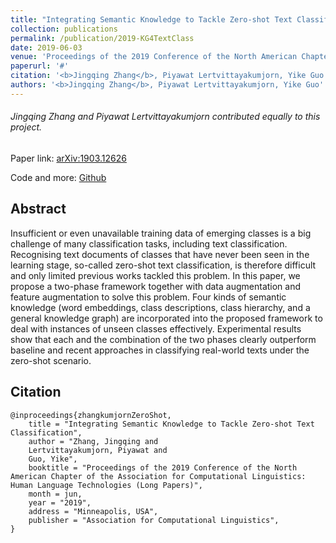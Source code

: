 ```yaml
---
title: "Integrating Semantic Knowledge to Tackle Zero-shot Text Classification"
collection: publications
permalink: /publication/2019-KG4TextClass
date: 2019-06-03
venue: 'Proceedings of the 2019 Conference of the North American Chapter of the Association for Computational Linguistics: Human Language Technologies (NAACL-HLT)'
paperurl: '#'
citation: '<b>Jingqing Zhang</b>, Piyawat Lertvittayakumjorn, Yike Guo. "Integrating Semantic Knowledge to Tackle Zero-shot Text Classification". In Proceedings of the 2019 Conference of the North American Chapter of the Association for Computational Linguistics: Human Language Technologies (NAACL-HLT), 2019.'
authors: '<b>Jingqing Zhang</b>, Piyawat Lertvittayakumjorn, Yike Guo'
---
```


###### Jingqing Zhang and Piyawat Lertvittayakumjorn contributed equally to this project.

Paper link: [arXiv:1903.12626](https://arxiv.org/abs/1903.12626)

Code and more: [Github](https://github.com/JingqingZ/KG4ZeroShotText)

## Abstract
Insufficient or even unavailable training data of emerging classes is a big challenge of many classification tasks, including text classification.
Recognising text documents of classes that have never been seen in the learning stage, so-called zero-shot text classification, is therefore difficult and only limited previous works tackled this problem.
In this paper, we propose a two-phase framework together with data augmentation and feature augmentation to solve this problem. Four kinds of semantic knowledge (word embeddings, class descriptions, class hierarchy, and a general knowledge graph) are incorporated into the proposed framework to deal with instances of unseen classes effectively. Experimental results show that each and the combination of the two phases clearly outperform baseline and recent approaches in classifying real-world texts under the zero-shot scenario. 

## Citation
```
@inproceedings{zhangkumjornZeroShot,
    title = "Integrating Semantic Knowledge to Tackle Zero-shot Text Classification",
    author = "Zhang, Jingqing and
    Lertvittayakumjorn, Piyawat and 
    Guo, Yike",
    booktitle = "Proceedings of the 2019 Conference of the North American Chapter of the Association for Computational Linguistics: Human Language Technologies (Long Papers)",
    month = jun,
    year = "2019",
    address = "Minneapolis, USA",
    publisher = "Association for Computational Linguistics",
}
```


